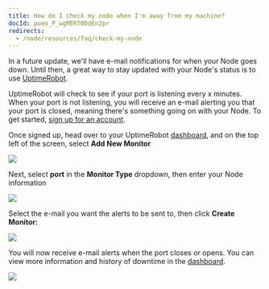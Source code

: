 ```yaml
---
title: How do I check my node when I'm away from my machine?
docId: pueo_P_wgMERT0DdEn2pr
redirects:
  - /node/resources/faq/check-my-node
---
```


In a future update, we'll have e-mail notifications for when your Node goes down. Until then, a great way to stay updated with your Node's status is to use [UptimeRobot](https://uptimerobot.com).&#x20;

UptimeRobot will check to see if your port is listening every x minutes. When your port is not listening, you will receive an e-mail alerting you that your port is closed, meaning there's something going on with your Node. To get started, [sign up for an account](https://uptimerobot.com/signUp).

Once signed up, head over to your UptimeRobot [dashboard](https://uptimerobot.com/dashboard#mainDashboard), and on the top left of the screen, select **Add New Monitor**

![](https://archbee-image-uploads.s3.amazonaws.com/kv3plx2xmXcUGcVl4Lttj/W1_AB1djeo-A-Ev4Q_XI6_image.png)

Next, select **port** in the **Monitor Type** dropdown, then enter your Node information

![](https://archbee-image-uploads.s3.amazonaws.com/kv3plx2xmXcUGcVl4Lttj/vf2KTNCSr0h5UgmuK_mGb_image.png)

Select the e-mail you want the alerts to be sent to, then click **Create Monitor:**

![](https://archbee-image-uploads.s3.amazonaws.com/kv3plx2xmXcUGcVl4Lttj/00URcSr1Nij1prS_hJtDT_image.png)

You will now receive e-mail alerts when the port closes or opens. You can view more information and history of downtime in the [dashboard](https://uptimerobot.com/dashboard#mainDashboard).

![](https://archbee-image-uploads.s3.amazonaws.com/kv3plx2xmXcUGcVl4Lttj/GEXUX8KNxPBnex51dtO2n_image.png)

